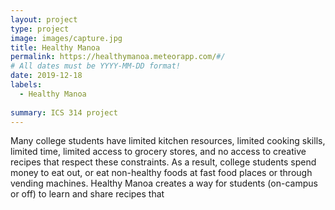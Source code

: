 ```yaml
---
layout: project
type: project
image: images/capture.jpg
title: Healthy Manoa 
permalink: https://healthymanoa.meteorapp.com/#/
# All dates must be YYYY-MM-DD format!
date: 2019-12-18
labels:
  - Healthy Manoa
 
summary: ICS 314 project
---
```



Many college students have limited kitchen resources, limited cooking skills, limited time, limited access to grocery stores, and no access to creative recipes that respect these constraints. As a result, college students spend money to eat out, or eat non-healthy foods at fast food places or through vending machines. Healthy Manoa creates a way for students (on-campus or off) to learn and share recipes that
